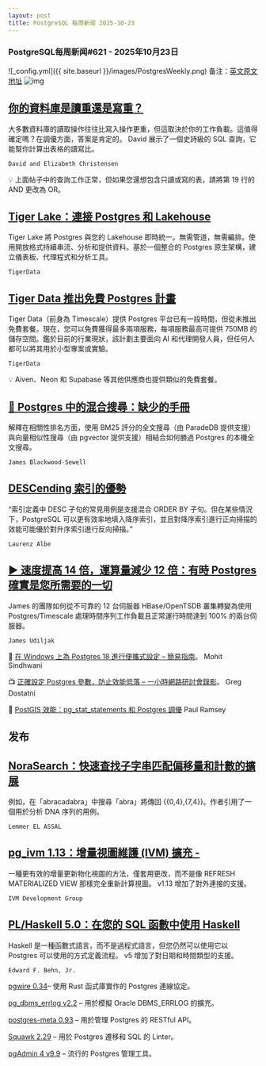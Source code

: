 ```yaml
---
layout: post
title: PostgreSQL 每周新闻 2025-10-23
---
```

### PostgreSQL每周新闻#621 - 2025年10月23日
![_config.yml]({{ site.baseurl }}/images/PostgresWeekly.png)
备注：[英文原文地址](https://postgresweekly.com/issues/621)
![img](https://res.cloudinary.com/cpress/image/upload/w_1280,e_sharpen:60,q_auto/zktpbzsf69swswdqb4nc.jpg)
## [你的資料庫是讀重還是寫重？](https://postgresweekly.com/link/175714/web)
大多數資料庫的讀取操作往往比寫入操作更重，但這取決於你的工作負載。這值得確定嗎？在調優方面，答案是肯定的。 David 展示了一個史詩級的 SQL 查詢，它能幫你計算出表格的讀寫比。

`David and Elizabeth Christensen`

💡 上面帖子中的查詢工作正常，但如果您還想包含只讀或寫的表，請將第 19 行的 AND 更改為 OR。

## [Tiger Lake：連接 Postgres 和 Lakehouse](https://postgresweekly.com/link/176013/web)
Tiger Lake 將 Postgres 與您的 Lakehouse 即時統一。無需管道，無需編排。使用開放格式持續串流、分析和提供資料。基於一個整合的 Postgres 原生架構，建立儀表板、代理程式和分析工具。

`TigerData  `

## [Tiger Data 推出免費 Postgres 計畫](https://postgresweekly.com/link/175385/web)
Tiger Data（前身為 Timescale）提供 Postgres 平台已有一段時間，但從未推出免費套餐。現在，您可以免費獲得最多兩項服務，每項服務最高可提供 750MB 的儲存空間。鑑於目前的行業現狀，該計劃主要面向 AI 和代理開發人員，但任何人都可以將其用於小型專案或實驗。

`TigerData`

💡 Aiven、Neon 和 Supabase 等其他供應商也提供類似的免費套餐。

## [🔎 Postgres 中的混合搜尋：缺少的手冊](https://postgresweekly.com/link/176019/web)
解釋在相關性排名方面，使用 BM25 評分的全文搜尋（由 ParadeDB 提供支援）與向量相似性搜尋（由 pgvector 提供支援）相結合如何勝過 Postgres 的本機全文搜尋。

`James Blackwood-Sewell`

## [DESCending 索引的優勢](https://postgresweekly.com/link/176021/web)
“索引定義中 DESC 子句的常見用例是支援混合 ORDER BY 子句。但在某些情況下，PostgreSQL 可以更有效率地填入降序索引，並且對降序索引進行正向掃描的效能可能優於對升序索引進行反向掃描。”

`Laurenz Albe`

## [▶ 速度提高 14 倍，運算量減少 12 倍：有時 Postgres 確實是您所需要的一切](https://postgresweekly.com/link/176022/web)
James 的團隊如何從不可靠的 12 台伺服器 HBase/OpenTSDB 叢集轉變為使用 Postgres/Timescale 處理時間序列工作負載且正常運行時間達到 100% 的兩台伺服器。

`James Udiljak`

📄 [在 Windows 上為 Postgres 18 進行便攜式設定 – 簡易指南](https://postgresweekly.com/link/176023/web)。 Mohit Sindhwani

📺 [正確設定 Postgres 參數，防止效能低落 – 一小時網路研討會錄影](https://postgresweekly.com/link/176024/web)。 Greg Dostatni

📄 [PostGIS 效能：pg_stat_statements 和 Postgres 調優](https://postgresweekly.com/link/176025/web) Paul Ramsey


## **发布**

## [NoraSearch：快速查找子字串匹配偏移量和計數的擴展](https://postgresweekly.com/link/176026/web)
例如，在「abracadabra」中搜尋「abra」將傳回 {{0,4},{7,4}}。作者引用了一個用於分析 DNA 序列的用例。

`Lemmer EL ASSAL`

## [pg_ivm 1.13：增量視圖維護 (IVM) 擴充 -](https://postgresweekly.com/link/176027/web)
一種更有效的增量更新物化視圖的方法，僅套用更改，而不是像 REFRESH MATERIALIZED VIEW 那樣完全重新計算視圖。 v1.13 增加了對外連接的支援。

`IVM Development Group`

## [PL/Haskell 5.0：在您的 SQL 函數中使用 Haskell](https://postgresweekly.com/link/176028/web)
Haskell 是一種函數式語言，而不是過程式語言，但您仍然可以使用它以 Postgres 可以使用的方式定義流程。 v5 增加了對日期和時間類型的支援。

`Edward F. Behn, Jr.`


[pgwire 0.34](https://postgresweekly.com/link/176029/web)– 使用 Rust 函式庫實作的 Postgres 連線協定。

[pg_dbms_errlog v2.2](https://postgresweekly.com/link/176030/web) – 用於模擬 Oracle DBMS_ERRLOG 的擴充。

[postgres-meta 0.93](https://postgresweekly.com/link/176031/web) – 用於管理 Postgres 的 RESTful API。

[Squawk 2.29](https://postgresweekly.com/link/176032/web) – 用於 Postgres 遷移和 SQL 的 Linter。

[pgAdmin 4 v9.9](https://postgresweekly.com/link/176033/web) – 流行的 Postgres 管理工具。